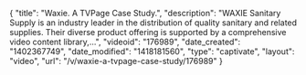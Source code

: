 {
    "title": "Waxie. A TVPage Case Study.",
    "description": "WAXIE Sanitary Supply is an industry leader in the distribution of quality sanitary and related supplies. Their diverse product offering is supported by a comprehensive video content library,...",
    "videoid": "176989",
    "date_created": "1402367749",
    "date_modified": "1418181560",
    "type": "captivate",
    "layout": "video",
    "url": "\/v\/waxie-a-tvpage-case-study\/176989"
}